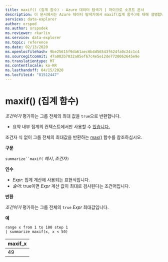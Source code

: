 ```yaml
---
title: maxif() (집계 함수) - Azure 데이터 탐색기 | 마이크로 소프트 문서
description: 이 문서에서는 Azure 데이터 탐색기에서 maxif(집계 함수)에 대해 설명합니다.
services: data-explorer
author: orspod
ms.author: orspodek
ms.reviewer: rkarlin
ms.service: data-explorer
ms.topic: reference
ms.date: 02/13/2020
ms.openlocfilehash: 9be25615f9da61aec6b4d56543f624fa0c24c1c4
ms.sourcegitcommit: 47a002b7032a05ef67c4e5e12de7720062645e9e
ms.translationtype: MT
ms.contentlocale: ko-KR
ms.lasthandoff: 04/15/2020
ms.locfileid: "81512447"
---
```

# <a name="maxif-aggregation-function"></a>maxif() (집계 함수)

*조건어가* 평가하는 그룹 전체의 최대 값을 `true`으로 반환합니다.

* 요약 내부 집계의 컨텍스트에서만 사용할 수 [있습니다.](summarizeoperator.md)

조건자 식 없이 그룹 전체의 최대값을 반환하는 [max()](max-aggfunction.md) 함수를 참조하십시오.

**구문**

`summarize``maxif(` *예시*`,`*조건자*`)`

**인수**

* *Expr*: 집계 계산에 사용되는 표현식입니다. 
* *술어*: true이면 *Expr* 계산 값이 최대로 검사된다는 조건어입니다.

**반환**

*조건어가* 평가하는 그룹 전체의 `true` *Expr* 최대값입니다.

**예**

```kusto
range x from 1 to 100 step 1
| summarize maxif(x, x < 50)
```

|maxif_x|
|---|
|49|